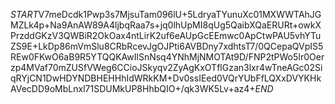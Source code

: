$START$V7meDcdk1Pwp3s7MjsuTam096lU+5LdryaTYunuXc01MXWWTAhJGMZLk4p+Na9AnAW89A4ljbqRaa7s+jq0lhUpMI8qUg5QaibXQaERURt+owkXPrzddGKzV3QWBiR2OkOax4ntLirK2uf6eAUpGcEEmwc0ApCtwPAU5vhYTuZS9E+LkDp86mVmSlu8CRbRcevJgOJPti6AVBDny7xdhtsT7/0QCepaQVpIS5REw0FKwO6aB9R5YTQQKAwIlSnNsq4YNhMjNMOTAt9D/FNP2tPWo5Ir0Oerzp4MVaf70mZUSfVWeg6CCioJSkyqv2ZyAgKxOTflGzan3lxr4wTneAGc02SiqRYjCN1DwHDYNDBHEHHhIdWRkKM+Dv0ssIEed0VQrYUbFfLQXxDVYKHkAVecDD9oMbLnxl71SDUMkUP8HhbQIO+/qk3WK5Lv+az4+$END$